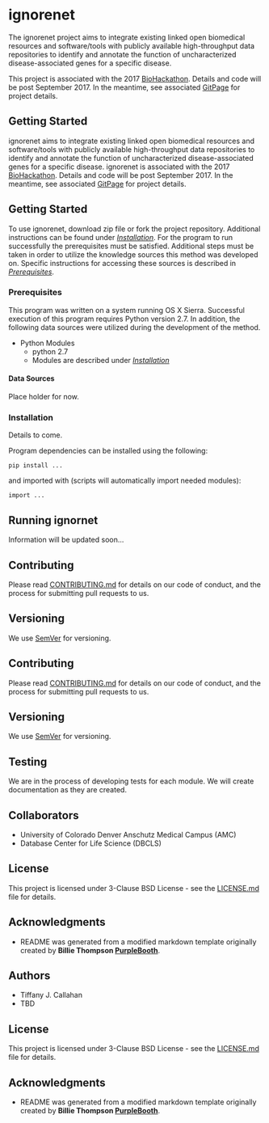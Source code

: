 # ignorenet
The ignorenet project aims to integrate existing linked open biomedical resources and software/tools with publicly available high-throughput data repositories to identify and annotate the function of uncharacterized disease-associated genes for a specific disease.

This project is associated with the 2017 [BioHackathon](http://2017.biohackathon.org/). Details and code will be post September 2017. In the meantime, see associated [GitPage](https://callahantiff.github.io/ignorenet/) for project details.

## Getting Started
ignorenet aims to integrate existing linked open biomedical resources and software/tools with publicly available high-throughput data repositories to identify and annotate the function of uncharacterized disease-associated genes for a specific disease. ignorenet is associated with the 2017 [BioHackathon](http://2017.biohackathon.org/). Details and code will be post September 2017. In the meantime, see associated [GitPage](https://callahantiff.github.io/ignorenet/) for project details.

## Getting Started
To use ignorenet, download zip file or fork the project repository. Additional instructions can be found under [*Installation*](#installation). For the program to run successfully the prerequisites must be satisfied. Additional steps must be taken in order to utilize the knowledge sources this method was developed on. Specific instructions for accessing these sources is described in [*Prerequisites*](#prerequisites).

### Prerequisites
This program was written on a system running OS X Sierra. Successful execution of this program requires Python version 2.7. In addition, the following data sources were utilized during the development of the method.

  * Python Modules
    * python 2.7
    * Modules are described under [*Installation*](#Installation)


#### Data Sources
Place holder for now.

### Installation
Details to come.

Program dependencies can be installed using the following:

```
pip install ...
```

and imported with (scripts will automatically import needed modules):

```
import ...
```

## Running ignornet
Information will be updated soon...

## Contributing
Please read [CONTRIBUTING.md](https://github.com/callahantiff/ignorenet/blob/master/CONTRIBUTING.md) for details on our code of conduct, and the process for submitting pull requests to us.

## Versioning
We use [SemVer](http://semver.org/) for versioning.

## Contributing
Please read [CONTRIBUTING.md](https://github.com/callahantiff/ignorenet/blob/master/CONTRIBUTING.md) for details on our code of conduct, and the process for submitting pull requests to us.

## Versioning
We use [SemVer](http://semver.org/) for versioning.

## Testing
We are in the process of developing tests for each module. We will create documentation as they are created.

## Collaborators
* University of Colorado Denver Anschutz Medical Campus (AMC)
* Database Center for Life Science (DBCLS)

## License
This project is licensed under 3-Clause BSD License - see the [LICENSE.md](https://github.com/callahantiff/ignorenet/blob/master/LICENSE) file for details.

## Acknowledgments
* README was generated from a modified markdown template originally created by **Billie Thompson [PurpleBooth](https://github.com/PurpleBooth)**.

## Authors
* Tiffany J. Callahan
* TBD


## License
This project is licensed under 3-Clause BSD License - see the [LICENSE.md](https://github.com/callahantiff/ignorenet/blob/master/LICENSE) file for details.

## Acknowledgments
* README was generated from a modified markdown template originally created by **Billie Thompson [PurpleBooth](https://github.com/PurpleBooth)**.
